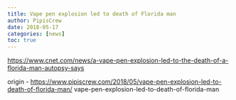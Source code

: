 ```yaml
---
title: Vape pen explosion led to death of Florida man
author: PipisCrew
date: 2018-05-17
categories: [news]
toc: true
---
```


https://www.cnet.com/news/a-vape-pen-explosion-led-to-the-death-of-a-florida-man-autopsy-says

origin - https://www.pipiscrew.com/2018/05/vape-pen-explosion-led-to-death-of-florida-man/ vape-pen-explosion-led-to-death-of-florida-man